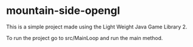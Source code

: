 # mountain-side-opengl
This is a simple project made using the Light Weight Java Game Library 2.

To run the project go to src/MainLoop and run the main method.